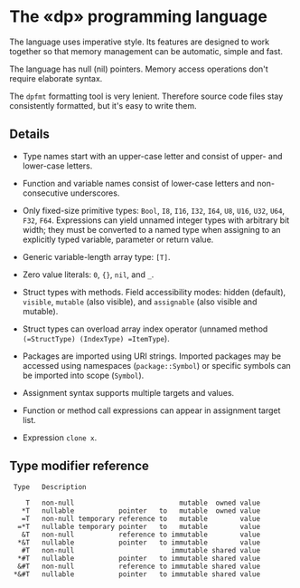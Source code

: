 # The «dp» programming language

The language uses imperative style.  Its features are designed to work together
so that memory management can be automatic, simple and fast.

The language has null (nil) pointers.  Memory access operations don't require
elaborate syntax.

The `dpfmt` formatting tool is very lenient.  Therefore source code files stay
consistently formatted, but it's easy to write them.


## Details

- Type names start with an upper-case letter and consist of upper- and
  lower-case letters.

- Function and variable names consist of lower-case letters and non-consecutive
  underscores.

- Only fixed-size primitive types: `Bool`, `I8`, `I16`, `I32`, `I64`, `U8`,
  `U16`, `U32`, `U64`, `F32`, `F64`.  Expressions can yield unnamed integer
  types with arbitrary bit width; they must be converted to a named type when
  assigning to an explicitly typed variable, parameter or return value.

- Generic variable-length array type: `[T]`.

- Zero value literals: `0`, `{}`, `nil`, and `_`.

- Struct types with methods.  Field accessibility modes: hidden (default),
  `visible`, `mutable` (also visible), and `assignable` (also visible and
  mutable).

- Struct types can overload array index operator (unnamed method `(=StructType)
  (IndexType) =ItemType`).

- Packages are imported using URI strings.  Imported packages may be accessed
  using namespaces (`package::Symbol`) or specific symbols can be imported into
  scope (`Symbol`).

- Assignment syntax supports multiple targets and values.

- Function or method call expressions can appear in assignment target list.

- Expression `clone x`.


## Type modifier reference

```
 Type   Description

    T   non-null                          mutable  owned value
   *T   nullable           pointer   to   mutable  owned value
   =T   non-null temporary reference to   mutable        value
  =*T   nullable temporary pointer   to   mutable        value
   &T   non-null           reference to immutable        value
  *&T   nullable           pointer   to immutable        value
   #T   non-null                        immutable shared value
  *#T   nullable           pointer   to immutable shared value
  &#T   non-null           reference to immutable shared value
 *&#T   nullable           pointer   to immutable shared value
```
